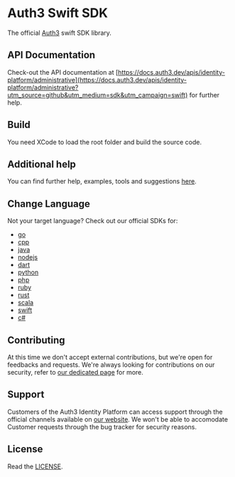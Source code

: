 # Auth3 Swift SDK

The official [Auth3](https://auth3.dev/?utm_source=github&utm_medium=sdk&utm_campaign=swift) swift SDK library.

## API Documentation

Check-out the API documentation at [https://docs.auth3.dev/apis/identity-platform/administrative](https://docs.auth3.dev/apis/identity-platform/administrative?utm_source=github&utm_medium=sdk&utm_campaign=swift) for further help.

## Build

You need XCode to load the root folder and build the source code.

## Additional help

You can find further help, examples, tools and suggestions [here](https://github.com/grpc/grpc-swift).

## Change Language

Not your target language? Check out our official SDKs for: 

  * [go](https://github.com/auth3-dev/go-sdk)
  * [cpp](https://github.com/auth3-dev/cpp-sdk)
  * [java](https://github.com/auth3-dev/java-sdk)
  * [nodejs](https://github.com/auth3-dev/nodejs-sdk)
  * [dart](https://github.com/auth3-dev/dart-sdk)
  * [python](https://github.com/auth3-dev/python-sdk)
  * [php](https://github.com/auth3-dev/php-sdk)
  * [ruby](https://github.com/auth3-dev/ruby-sdk)
  * [rust](https://github.com/auth3-dev/rust-sdk)
  * [scala](https://github.com/auth3-dev/scala-sdk)
  * [swift](https://github.com/auth3-dev/swift-sdk)
  * [c#](https://github.com/auth3-dev/csharp-sdk)

## Contributing

At this time we don't accept external contributions, but we're open for feedbacks and requests. We're always looking for contributions on our security, refer to [our dedicated page](https://auth3.dev/bounty-program?utm_source=github&utm_medium=sdk&utm_campaign=swift) for more.

## Support

Customers of the Auth3 Identity Platform can access support through the official channels available on [our website](https://auth3.dev/). We won't be able to accomodate Customer requests through the bug tracker for security reasons. 

## License

Read the [LICENSE](./LICENSE).